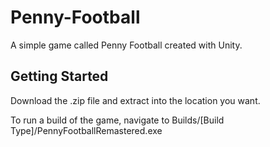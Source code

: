 # Penny-Football
A simple game called Penny Football created with Unity.

## Getting Started
Download the .zip file and extract into the location you want.

To run a build of the game, navigate to Builds/[Build Type]/PennyFootballRemastered.exe
